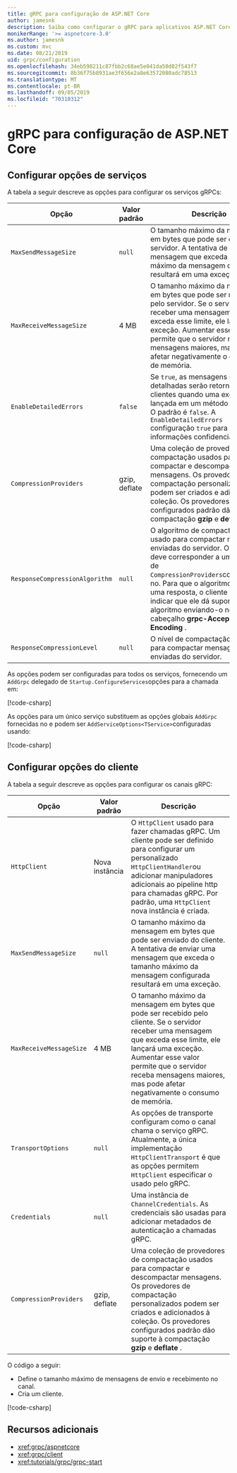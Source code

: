 ```yaml
---
title: gRPC para configuração de ASP.NET Core
author: jamesnk
description: Saiba como configurar o gRPC para aplicativos ASP.NET Core.
monikerRange: '>= aspnetcore-3.0'
ms.author: jamesnk
ms.custom: mvc
ms.date: 08/21/2019
uid: grpc/configuration
ms.openlocfilehash: 34eb598211c87fbb2c68ae5e041da50d02f543f7
ms.sourcegitcommit: 8b36f75b8931ae3f656e2a8e63572080adc78513
ms.translationtype: MT
ms.contentlocale: pt-BR
ms.lasthandoff: 09/05/2019
ms.locfileid: "70310312"
---
```

# <a name="grpc-for-aspnet-core-configuration"></a>gRPC para configuração de ASP.NET Core

## <a name="configure-services-options"></a>Configurar opções de serviços

A tabela a seguir descreve as opções para configurar os serviços gRPCs:

| Opção | Valor padrão | Descrição |
| ------ | ------------- | ----------- |
| `MaxSendMessageSize` | `null` | O tamanho máximo da mensagem em bytes que pode ser enviado do servidor. A tentativa de enviar uma mensagem que exceda o tamanho máximo da mensagem configurada resultará em uma exceção. |
| `MaxReceiveMessageSize` | 4 MB | O tamanho máximo da mensagem em bytes que pode ser recebido pelo servidor. Se o servidor receber uma mensagem que exceda esse limite, ele lançará uma exceção. Aumentar esse valor permite que o servidor receba mensagens maiores, mas pode afetar negativamente o consumo de memória. |
| `EnableDetailedErrors` | `false` | Se `true`, as mensagens de exceção detalhadas serão retornadas aos clientes quando uma exceção for lançada em um método de serviço. O padrão é `false`. A `EnableDetailedErrors` configuração `true` para pode vazar informações confidenciais. |
| `CompressionProviders` | gzip, deflate | Uma coleção de provedores de compactação usados para compactar e descompactar mensagens. Os provedores de compactação personalizados podem ser criados e adicionados à coleção. Os provedores configurados padrão dão suporte à compactação **gzip** e **deflate** . |
| `ResponseCompressionAlgorithm` | `null` | O algoritmo de compactação usado para compactar mensagens enviadas do servidor. O algoritmo deve corresponder a um provedor de `CompressionProviders`compactação no. Para que o algoritmo compacte uma resposta, o cliente deve indicar que ele dá suporte ao algoritmo enviando-o no cabeçalho **grpc-Accept-Encoding** . |
| `ResponseCompressionLevel` | `null` | O nível de compactação usado para compactar mensagens enviadas do servidor. |

As opções podem ser configuradas para todos os serviços, fornecendo um `AddGrpc` delegado de `Startup.ConfigureServices`opções para a chamada em:

[!code-csharp[](~/grpc/configuration/sample/GrcpService/Startup.cs?name=snippet)]

As opções para um único serviço substituem as opções globais `AddGrpc` fornecidas no e podem ser `AddServiceOptions<TService>`configuradas usando:

[!code-csharp[](~/grpc/configuration/sample/GrcpService/Startup2.cs?name=snippet)]

## <a name="configure-client-options"></a>Configurar opções do cliente

A tabela a seguir descreve as opções para configurar os canais gRPC:

| Opção | Valor padrão | Descrição |
| ------ | ------------- | ----------- |
| `HttpClient` | Nova instância | O `HttpClient` usado para fazer chamadas gRPC. Um cliente pode ser definido para configurar um personalizado `HttpClientHandler`ou adicionar manipuladores adicionais ao pipeline http para chamadas gRPC. Por padrão, uma `HttpClient` nova instância é criada. |
| `MaxSendMessageSize` | `null` | O tamanho máximo da mensagem em bytes que pode ser enviado do cliente. A tentativa de enviar uma mensagem que exceda o tamanho máximo da mensagem configurada resultará em uma exceção. |
| `MaxReceiveMessageSize` | 4 MB | O tamanho máximo da mensagem em bytes que pode ser recebido pelo cliente. Se o servidor receber uma mensagem que exceda esse limite, ele lançará uma exceção. Aumentar esse valor permite que o servidor receba mensagens maiores, mas pode afetar negativamente o consumo de memória. |
| `TransportOptions` | `null` | As opções de transporte configuram como o canal chama o serviço gRPC. Atualmente, a única implementação `HttpClientTransport` é que as opções permitem `HttpClient` especificar o usado pelo gRPC. |
| `Credentials` | `null` | Uma instância de `ChannelCredentials`. As credenciais são usadas para adicionar metadados de autenticação a chamadas gRPC. |
| `CompressionProviders` | gzip, deflate | Uma coleção de provedores de compactação usados para compactar e descompactar mensagens. Os provedores de compactação personalizados podem ser criados e adicionados à coleção. Os provedores configurados padrão dão suporte à compactação **gzip** e **deflate** . |

O código a seguir:

* Define o tamanho máximo de mensagens de envio e recebimento no canal.
* Cria um cliente.

[!code-csharp[](~/grpc/configuration/sample/Program.cs?name=snippet&highlight=3-8)]

## <a name="additional-resources"></a>Recursos adicionais

* <xref:grpc/aspnetcore>
* <xref:grpc/client>
* <xref:tutorials/grpc/grpc-start>
